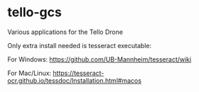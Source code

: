 # tello-gcs
 Various applications for the Tello Drone

Only extra install needed is tesseract executable:

For Windows:
https://github.com/UB-Mannheim/tesseract/wiki

For Mac/Linux:
https://tesseract-ocr.github.io/tessdoc/Installation.html#macos
